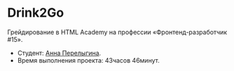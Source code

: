 # Drink2Go

Грейдирование в HTML Academy на профессии «Фронтенд-разработчик #15».

- Студент: [Анна Перелыгина](https://htmlacademy.ru/profile/id2162321).
- Время выполнения проекта: 43часов 46минут.
